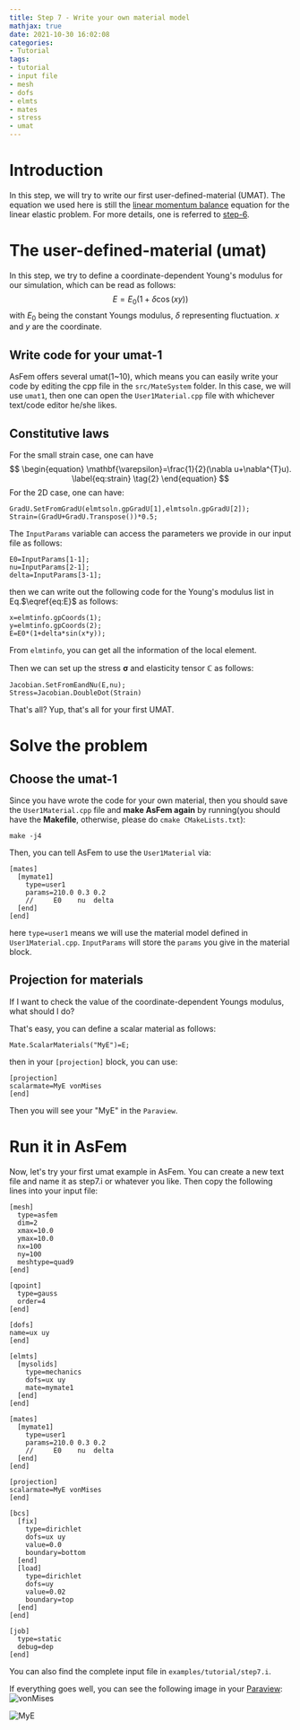 ```yaml
---
title: Step 7 - Write your own material model
mathjax: true
date: 2021-10-30 16:02:08
categories:
- Tutorial
tags:
- tutorial
- input file
- mesh
- dofs
- elmts
- mates
- stress
- umat
---
```


# Introduction
In this step, we will try to write our first user-defined-material (UMAT). The equation we used here is still the [linear momentum balance](https://en.wikiversity.org/wiki/Continuum_mechanics/Balance_of_linear_momentum) equation for the linear elastic problem. For more details, one is referred to [step-6](https://yangbai90.github.io/AsFem/Tutorial/step-6/).

# The user-defined-material (umat)
In this step, we try to define a coordinate-dependent Young's modulus for our simulation, which can be read as follows:
$$
\begin{equation}
E=E_{0}(1+\delta\cos(xy))
\label{eq:E}
\tag{1}
\end{equation}
$$
with $E_{0}$ being the constant Youngs modulus, $\delta$ representing fluctuation. $x$ and $y$ are the coordinate.

## Write code for your umat-1
AsFem offers several umat(1~10), which means you can easily write your code by editing the cpp file in the `src/MateSystem` folder. In this case, we will use `umat1`, then one can open the `User1Material.cpp` file with whichever text/code editor he/she likes.


## Constitutive laws
For the small strain case, one can have
$$
\begin{equation}
\mathbf{\varepsilon}=\frac{1}{2}(\nabla u+\nabla^{T}u).
\label{eq:strain}
\tag{2}
\end{equation}
$$
For the 2D case, one can have:
```
GradU.SetFromGradU(elmtsoln.gpGradU[1],elmtsoln.gpGradU[2]);
Strain=(GradU+GradU.Transpose())*0.5;
```

The `InputParams` variable can access the parameters we provide in our input file as follows:
```
E0=InputParams[1-1];
nu=InputParams[2-1];
delta=InputParams[3-1];
```
then we can write out the following code for the Young's modulus list in Eq.$\eqref{eq:E}$ as follows:
```
x=elmtinfo.gpCoords(1);
y=elmtinfo.gpCoords(2);
E=E0*(1+delta*sin(x*y));
```
From `elmtinfo`, you can get all the information of the local element.

Then we can set up the stress $\mathbf{\sigma}$ and elasticity tensor $\mathbb{C}$ as follows:
```
Jacobian.SetFromEandNu(E,nu);
Stress=Jacobian.DoubleDot(Strain)
```


That's all? Yup, that's all for your first UMAT.


# Solve the problem
## Choose the umat-1
Since you have wrote the code for your own material, then you should save the `User1Material.cpp` file and **make AsFem again** by running(you should have the **Makefile**, otherwise, please do `cmake CMakeLists.txt`):
```
make -j4
```
Then, you can tell AsFem to use the `User1Material` via:
```
[mates]
  [mymate1]
    type=user1
    params=210.0 0.3 0.2
    //     E0    nu  delta
  [end]
[end]
```
here `type=user1` means we will use the material model defined in `User1Material.cpp`. `InputParams` will store the `params` you give in the material block.


## Projection for materials
If I want to check the value of the coordinate-dependent Youngs modulus, what should I do?

That's easy, you can define a scalar material as follows:
```
Mate.ScalarMaterials("MyE")=E;
```
then in your `[projection]` block, you can use:
```
[projection]
scalarmate=MyE vonMises
[end]
```
Then you will see your "MyE" in the `Paraview`.




# Run it in AsFem
Now, let's try your first umat example in AsFem. You can create a new text file and name it as step7.i or whatever you like. Then copy the following lines into your input file:
```
[mesh]
  type=asfem
  dim=2
  xmax=10.0
  ymax=10.0
  nx=100
  ny=100
  meshtype=quad9
[end]

[qpoint]
  type=gauss
  order=4
[end]

[dofs]
name=ux uy
[end]

[elmts]
  [mysolids]
    type=mechanics
    dofs=ux uy
    mate=mymate1
  [end]
[end]

[mates]
  [mymate1]
    type=user1
    params=210.0 0.3 0.2
    //     E0    nu  delta
  [end]
[end]

[projection]
scalarmate=MyE vonMises
[end]

[bcs]
  [fix]
    type=dirichlet
    dofs=ux uy
    value=0.0
    boundary=bottom
  [end]
  [load]
    type=dirichlet
    dofs=uy
    value=0.02
    boundary=top
  [end]
[end]

[job]
  type=static
  debug=dep
[end]
```
You can also find the complete input file in `examples/tutorial/step7.i`.



If everything goes well, you can see the following image in your [Paraview](https://www.paraview.org/download/):
![vonMises](vonMises.jpeg)

![MyE](MyE.jpeg)
